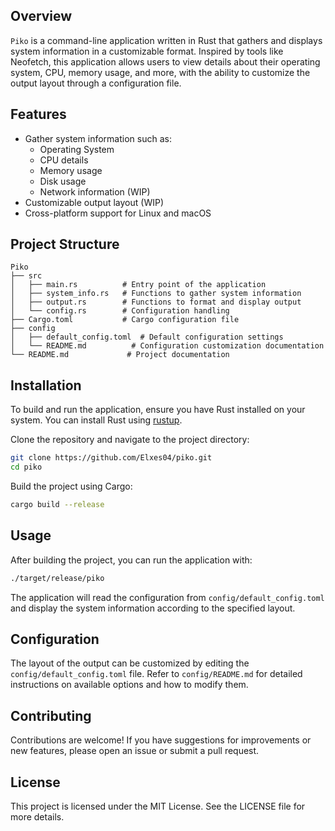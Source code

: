 ## Overview
`Piko` is a command-line application written in Rust that gathers and displays system information in a customizable format. Inspired by tools like Neofetch, this application allows users to view details about their operating system, CPU, memory usage, and more, with the ability to customize the output layout through a configuration file.

## Features
- Gather system information such as:
  - Operating System
  - CPU details
  - Memory usage
  - Disk usage
  - Network information (WIP)
- Customizable output layout (WIP)
- Cross-platform support for Linux and macOS

## Project Structure
```
Piko
├── src
│   ├── main.rs          # Entry point of the application
│   ├── system_info.rs   # Functions to gather system information
│   ├── output.rs        # Functions to format and display output
│   └── config.rs        # Configuration handling
├── Cargo.toml           # Cargo configuration file
├── config
│   ├── default_config.toml  # Default configuration settings
│   └── README.md          # Configuration customization documentation
└── README.md             # Project documentation
```

## Installation
To build and run the application, ensure you have Rust installed on your system. You can install Rust using [rustup](https://rustup.rs/).

Clone the repository and navigate to the project directory:

```bash
git clone https://github.com/Elxes04/piko.git
cd piko
```

Build the project using Cargo:

```bash
cargo build --release
```

## Usage
After building the project, you can run the application with:

```bash
./target/release/piko
```

The application will read the configuration from `config/default_config.toml` and display the system information according to the specified layout.

## Configuration
The layout of the output can be customized by editing the `config/default_config.toml` file. Refer to `config/README.md` for detailed instructions on available options and how to modify them.

## Contributing
Contributions are welcome! If you have suggestions for improvements or new features, please open an issue or submit a pull request.

## License
This project is licensed under the MIT License. See the LICENSE file for more details.
